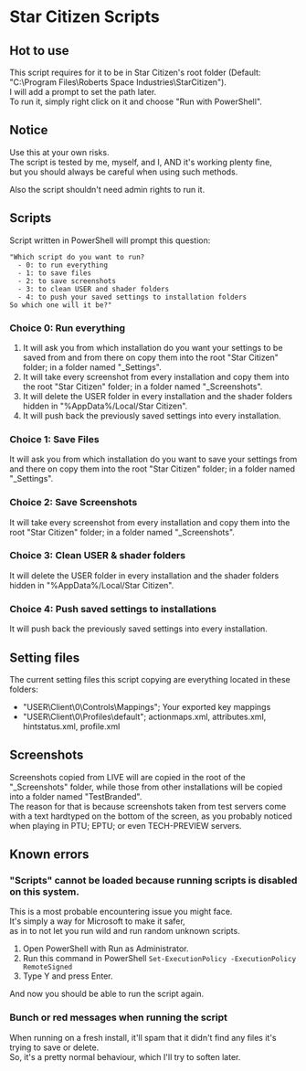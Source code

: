 # Star Citizen Scripts

## Hot to use

This script requires for it to be in Star Citizen's root folder (Default: "C:\Program Files\Roberts Space Industries\StarCitizen").  
I will add a prompt to set the path later.  
To run it, simply right click on it and choose "Run with PowerShell".

## Notice

Use this at your own risks.  
The script is tested by me, myself, and I, AND it's working plenty fine,  
but you should always be careful when using such methods.

Also the script shouldn't need admin rights to run it.

## Scripts

Script written in PowerShell will prompt this question:
```
"Which script do you want to run?
  - 0: to run everything
  - 1: to save files
  - 2: to save screenshots
  - 3: to clean USER and shader folders
  - 4: to push your saved settings to installation folders
So which one will it be?"
```

### Choice 0: Run everything

1. It will ask you from which installation do you want your settings to be saved from and from there on copy them into the root "Star Citizen" folder; in a folder named "_Settings".
2. It will take every screenshot from every installation and copy them into the root "Star Citizen" folder; in a folder named "_Screenshots".
3. It will delete the USER folder in every installation and the shader folders hidden in "%AppData%/Local/Star Citizen".
4. It will push back the previously saved settings into every installation.

### Choice 1: Save Files

It will ask you from which installation do you want to save your settings from and there on copy them into the root "Star Citizen" folder; in a folder named "_Settings".

### Choice 2: Save Screenshots

It will take every screenshot from every installation and copy them into the root "Star Citizen" folder; in a folder named "_Screenshots".

### Choice 3: Clean USER & shader folders

It will delete the USER folder in every installation and the shader folders hidden in "%AppData%/Local/Star Citizen".

### Choice 4: Push saved settings to installations

It will push back the previously saved settings into every installation.

## Setting files

The current setting files this script copying are everything located in these folders:
- "USER\Client\0\Controls\Mappings"; Your exported key mappings
- "USER\Client\0\Profiles\default"; actionmaps.xml, attributes.xml, hintstatus.xml, profile.xml

## Screenshots

Screenshots copied from LIVE will are copied in the root of the "_Screenshots" folder,
while those from other installations will be copied into a folder named "TestBranded".  
The reason for that is because screenshots taken from test servers come with a text hardtyped on the bottom of the screen,
as you probably noticed when playing in PTU; EPTU; or even TECH-PREVIEW servers.

## Known errors

### "Scripts" cannot be loaded because running scripts is disabled on this system.

This is a most probable encountering issue you might face.  
It's simply a way for Microsoft to make it safer,  
as in to not let you run wild and run random unknown scripts.

1. Open PowerShell with Run as Administrator.
2. Run this command in PowerShell `Set-ExecutionPolicy -ExecutionPolicy RemoteSigned`
3. Type Y and press Enter.

And now you should be able to run the script again.

### Bunch or red messages when running the script

When running on a fresh install, it'll spam that it didn't find any files it's trying to save or delete.  
So, it's a pretty normal behaviour, which I'll try to soften later.
